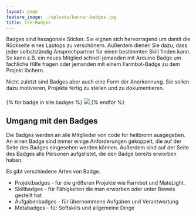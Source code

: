 ```yaml
---
layout: page
feature_image: ./uploads/banner-badges.jpg
title: CFH-Badges
---
```


Badges sind hexagonale Sticker. Sie eignen sich hervorragend um damit die Rückseite eines Laptops zu verschönern.
Außerdem dienen Sie dazu, dass jeder selbstständig Ansprechpartner für einen bestimmten Skill finden kann.
So kann z.B. ein neues Mitglied schnell jemanden mit Arduino Badge um fachliche Hilfe fragen oder jemanden
mit einem Farmbot-Badge zu dem Projekt löchern.

Nicht zuletzt sind Badges aber auch eine Form der Anerkennung. Sie sollen dazu motivieren, Projekte fertig zu stellen und zu dokumentieren.


<div id="cfh-badge-list" class="cfh-badge-list" style="margin-top: 20px;">
    {% for badge in site.badges %}
        <a href="{{ badge.url }}">
            <img class="cfh-badge-img" src="{{badge.image}}" />
        </a>
    {% endfor %}
</div>


## Umgang mit den Badges

Die Badges werden an alle Mitglieder von code for heilbronn ausgegeben.
An einen Badge sind immer einige Anforderungen gekoppelt, die auf der Seite des Badges eingesehen werden können.
Außerdem sind auf der Seite des Badges alle Personen aufgelistet, die den Badge bereits erworben haben.

Es gibt verschiedene Arten von Badge.

* Projektbadges - für die größeren Projekte wie Farmbot und MateLight.
* Skillbadges - für Fähigkeiten die man erworben oder unter Beweis gestellt hat
* Aufgabenbadges - für übernommene Aufgaben und Verantwortung
* Metabadges - für Softskills und allgemeine Dinge


<script>

(function() {
    console.info("badge-grid");

    var badges = document.getElementsByClassName("cfh-badge-img");
    var container = document.getElementsByClassName("cfh-badge-list")[0];

    var width_badges = 186;
    var height_badges = 160;

    var col_badges = 0;
    var row_badges = 0;

    var container = $("#cfh-badge-list");
    var containerOuterWidth = container.outerWidth();

    $(".cfh-badge-img").each(function(index, elem) {
        if ((col_badges * width_badges) + width_badges > containerOuterWidth || (row_badges % 2 == 1 && col_badges * width_badges > containerOuterWidth - width_badges)) {
            row_badges++;
            col_badges = 0;
        }

        var top_badges = row_badges * height_badges;
        var left_badges = col_badges * width_badges;

        if (row_badges % 2 == 1) {
            left_badges += 93;
        }
        console.info("badge " + index + " - top:" + top_badges + " ,left:" + left_badges + " - row:" + row_badges + ", col:" + col_badges);

        $(elem).css("left", left_badges + "px");
        $(elem).css("top", top_badges + "px");

        col_badges++;
    });

    console.info("container col:" + row_badges);
    $(container).css("height", (((row_badges + 1) * height_badges) + 50) + "px"); 

})();

</script>